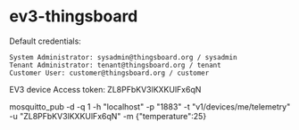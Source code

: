 # ev3-thingsboard

Default credentials:

    System Administrator: sysadmin@thingsboard.org / sysadmin
    Tenant Administrator: tenant@thingsboard.org / tenant
    Customer User: customer@thingsboard.org / customer

EV3 device Access token:
ZL8PFbKV3lKXKUlFx6qN

mosquitto_pub -d -q 1 -h "localhost" -p "1883" -t "v1/devices/me/telemetry" -u "ZL8PFbKV3lKXKUlFx6qN" -m {"temperature":25}
